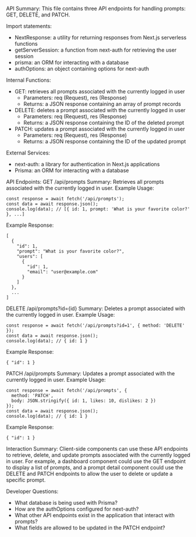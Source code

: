 API Summary:
This file contains three API endpoints for handling prompts: GET, DELETE, and PATCH.

Import statements:
- NextResponse: a utility for returning responses from Next.js serverless functions
- getServerSession: a function from next-auth for retrieving the user session
- prisma: an ORM for interacting with a database
- authOptions: an object containing options for next-auth

Internal Functions:
- GET: retrieves all prompts associated with the currently logged in user
  - Parameters: req (Request), res (Response)
  - Returns: a JSON response containing an array of prompt records
- DELETE: deletes a prompt associated with the currently logged in user
  - Parameters: req (Request), res (Response)
  - Returns: a JSON response containing the ID of the deleted prompt
- PATCH: updates a prompt associated with the currently logged in user
  - Parameters: req (Request), res (Response)
  - Returns: a JSON response containing the ID of the updated prompt

External Services:
- next-auth: a library for authentication in Next.js applications
- Prisma: an ORM for interacting with a database

API Endpoints:
GET /api/prompts
Summary: Retrieves all prompts associated with the currently logged in user.
Example Usage:
```
const response = await fetch('/api/prompts');
const data = await response.json();
console.log(data); // [{ id: 1, prompt: 'What is your favorite color?' }, ...]
```
Example Response:
```
[
  {
    "id": 1,
    "prompt": "What is your favorite color?",
    "users": [
      {
        "id": 1,
        "email": "user@example.com"
      }
    ]
  },
  ...
]
```

DELETE /api/prompts?id={id}
Summary: Deletes a prompt associated with the currently logged in user.
Example Usage:
```
const response = await fetch('/api/prompts?id=1', { method: 'DELETE' });
const data = await response.json();
console.log(data); // { id: 1 }
```
Example Response:
```
{ "id": 1 }
```

PATCH /api/prompts
Summary: Updates a prompt associated with the currently logged in user.
Example Usage:
```
const response = await fetch('/api/prompts', {
  method: 'PATCH',
  body: JSON.stringify({ id: 1, likes: 10, dislikes: 2 })
});
const data = await response.json();
console.log(data); // { id: 1 }
```
Example Response:
```
{ "id": 1 }
```

Interaction Summary:
Client-side components can use these API endpoints to retrieve, delete, and update prompts associated with the currently logged in user. For example, a dashboard component could use the GET endpoint to display a list of prompts, and a prompt detail component could use the DELETE and PATCH endpoints to allow the user to delete or update a specific prompt.

Developer Questions:
- What database is being used with Prisma?
- How are the authOptions configured for next-auth?
- What other API endpoints exist in the application that interact with prompts?
- What fields are allowed to be updated in the PATCH endpoint?